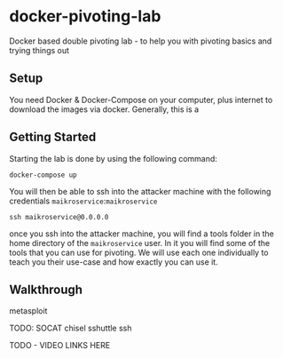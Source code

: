 # docker-pivoting-lab
Docker based double pivoting lab - to help you with pivoting basics and trying things out

## Setup
You need Docker & Docker-Compose on your computer, plus internet to download the images via docker. 
Generally, this is a 

## Getting Started
Starting the lab is done by using the following command:
```
docker-compose up
```

You will then be able to ssh into the attacker machine with the following credentials `maikroservice`:`maikroservice`

```
ssh maikroservice@0.0.0.0
```

once you ssh into the attacker machine, you will find a tools folder in the home directory of the `maikroservice` user. In it you will find some of the tools that you can use for pivoting. We will use each one individually to teach you their use-case and how exactly you can use it. 

## Walkthrough
metasploit

TODO:
SOCAT
chisel
sshuttle
ssh

TODO - VIDEO LINKS HERE